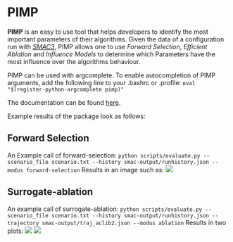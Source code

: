 # PIMP

**PIMP** is an easy to use tool that helps developers to identify the most important parameters of their algorithms.
Given the data of a configuration run with [*SMAC3*](https://github.com/automl/SMAC3), PIMP allows one to use *Forward Selection*, *Efficient Ablation* and *Influence Models* to determine which Parameters have the most influence over the algorithms behaviour.

PIMP can be used with argcomplete. To enable autocompletion of PIMP
arguments, add the following line to your .bashrc or .profile:
`
eval "$(register-python-argcomplete pimp)"
`

The documentation can be found [here](https://automl.github.io/ParameterImportance).

Example results of the package look as follows:

## Forward Selection
An Example call of forward-selection:
`
python scripts/evaluate.py --scenario_file scenario.txt --history smac-output/runhistory.json --modus forward-selection
`
Results in an image such as:
![](examples/ForwardSelection.png)


## Surrogate-ablation
An example call of surrogate-ablation:
`
python scripts/evaluate.py --scenario_file scenario.txt --history smac-output/runhistory.json --trajectory smac-output/traj_aclib2.json --modus ablation
`
Results in two plots:
![](examples/Ablationpercentage.png)
![](examples/Ablationperformance.png)

